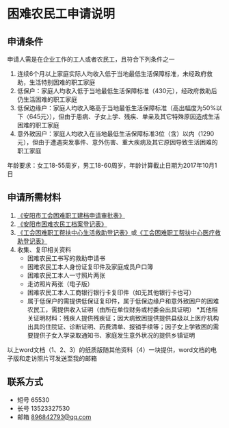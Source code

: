 # 困难农民工申请说明

## 申请条件
申请人需是在企业工作的工人或者农民工，且符合下列条件之一  
1. 连续6个月以上家庭实际人均收入低于当地最低生活保障标准，未经政府救助，生活特别困难的职工家庭
2. 低保户：家庭人均收入低于当地最低生活保障标准（430元），经政府救助后仍生活困难的职工家庭
3. 低保边缘户：家庭人均收入略高于当地最低生活保障标准（高出幅度为50%以下〈645元〉），但由于患病、子女上学、残疾、单亲及其它特殊原因造成生活困难的职工家庭
4. 意外致因户：家庭人均收入在当地最低生活保障标准3位（含）以内（1290元），但由于遭遇突发事件、意外伤害、重大疾病及其它原因导致生活困难的职工家庭

年龄要求：女工18-55周岁，男工18-60周岁，年龄计算截止日期为2017年10月1日

## 申请所需材料
1. [《安阳市工会困难职工建档申请审批表》](../../../raw/master/困难农民工帮扶/安阳市困难职工（农民工）建档申请审批表.docx)
2. [《安阳市困难农民工档案登记表》](../../../raw/master/困难农民工帮扶/困难农民工档案表格.doc)
3. [《工会困难职工帮扶中心生活救助登记表》](../../../raw/master/困难农民工帮扶/生活救助登记表.doc)或[《工会困难职工帮扶中心医疗救助登记表》](../../../raw/master/困难农民工帮扶/医疗救助登记表.doc)
4. 收集、复印相关资料
	* 困难农民工书写的救助申请书
	* 困难农民工本人身份证复印件及家庭成员户口簿
	* 困难农民工本人一寸照片两张
	* 走访照片两张（电子版）
	* 困难农民工本人工商银行银行卡复印件（如无其他银行卡也可）
	* 属于低保户的需提供低保证复印件，属于低保边缘户和意外致困户的困难农民工，需提供收入证明（由所在单位财务或村委会出具证明）
	*其他相关证明材料：残疾人提供残疾证；因大病致困提供提供县级以上医疗机构出具的住院证、诊断证明、药费清单、报销手续等；因子女上学致困的需要提供子女入学录取通知书、家庭发生意外状况的提供乡镇证明

以上word文档（1、2、3）的纸质版随其他资料（4）一块提供，word文档的电子版和走访照片可发送至我的邮箱

## 联系方式
* 短号 65530
* 长号 13523327530
* 邮箱 896842793@qq.com
